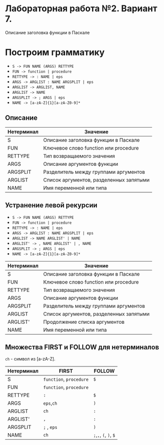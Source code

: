 # Лабораторная работа №2. Вариант 7.
Описание заголовка функции в Паскале

# Построим грамматику

* `S -> FUN NAME (ARGS) RETTYPE`
* `FUN -> function | procedure`
* `RETTYPE -> : NAME | eps`
* `ARGS -> ARGLIST : NAME ARGSPLIT | eps`
* `ARGLIST -> ARGLIST, NAME`
* `ARGLIST -> NAME`
* `ARGSPLIT -> ; ARGS | eps`
* `NAME -> [a-zA-Z]{1}[a-zA-Z0-9]*`

## Описание 

Нетерминал    | Значение
------------- | -------------
S  | Описание заголовка функции в Паскале
FUN | Ключевое слово function или procedure
RETTYPE | Тип возвращаемого значения
ARGS | Описание аргументов функции
ARGSPLIT | Разделитель между группами аргументов
ARGLIST | Список аргументов, разделенных запятыми
NAME | Имя переменной или типа


## Устранение левой рекурсии

* `S -> FUN NAME (ARGS) RETTYPE`
* `FUN -> function | procedure`
* `RETTYPE -> : NAME | eps`
* `ARGS -> ARGLIST : NAME ARGSPLIT | eps`
* `ARGLIST -> NAME ARGLIST' | NAME`
* `ARGLIST' -> , NAME ARGLIST' | , NAME`
* `ARGSPLIT -> ; ARGS | eps`
* `NAME -> [a-zA-Z]{1}[a-zA-Z0-9]*`

Нетерминал    | Значение
------------- | -------------
S  | Описание заголовка функции в Паскале
FUN | Ключевое слово function или procedure
RETTYPE | Тип возвращаемого значения
ARGS | Описание аргументов функции
ARGSPLIT | Разделитель между группами аргументов
ARGLIST | Список аргументов, разделенных запятыми
ARGLIST' | Продолжение списка аргументов
NAME | Имя переменной или типа


## Множества FIRST и FOLLOW для нетерминалов

`ch` - символ из [a-zA-Z]. 

Нетерминал | FIRST    | FOLLOW
-----------|----------|-------
S          | `function`, `procedure` |`$`
FUN          | `function`, `procedure` |` `
RETTYPE | `:` | `$`
ARGS  | `eps`,`ch`  |`)`
ARGLIST    | `ch` |`:`
ARGLIST'   | `,` |`:`
ARGSPLIT | `;` , `eps` | `)`
NAME       | `ch`      |`;`,`,`, `(`, `)`, `$`
